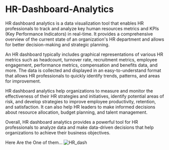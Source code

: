 # HR-Dashboard-Analytics

HR dashboard analytics is a data visualization tool that enables HR professionals to track and analyze key human resources metrics and KPIs (Key Performance Indicators) in real-time. It provides a comprehensive overview of the current state of an organization's HR department and allows for better decision-making and strategic planning.

An HR dashboard typically includes graphical representations of various HR metrics such as headcount, turnover rate, recruitment metrics, employee engagement, performance metrics, compensation and benefits data, and more. The data is collected and displayed in an easy-to-understand format that allows HR professionals to quickly identify trends, patterns, and areas for improvement.

HR dashboard analytics help organizations to measure and monitor the effectiveness of their HR strategies and initiatives, identify potential areas of risk, and develop strategies to improve employee productivity, retention, and satisfaction. It can also help HR leaders to make informed decisions about resource allocation, budget planning, and talent management.

Overall, HR dashboard analytics provides a powerful tool for HR professionals to analyze data and make data-driven decisions that help organizations to achieve their business objectives.


Here Are the One of them...
![HR_dash](https://user-images.githubusercontent.com/122566558/232608491-e8d3f8e4-ebaa-43b3-80c3-330fba9a220c.png)
